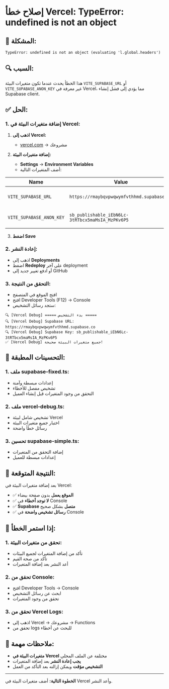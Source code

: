 # إصلاح خطأ Vercel: TypeError: undefined is not an object

## 🚨 المشكلة:
```
TypeError: undefined is not an object (evaluating 'l.global.headers')
```

## 🔍 السبب:
هذا الخطأ يحدث عندما تكون متغيرات البيئة `VITE_SUPABASE_URL` أو `VITE_SUPABASE_ANON_KEY` غير معرفة في Vercel، مما يؤدي إلى فشل إنشاء Supabase client.

## ✅ الحل:

### 1. إضافة متغيرات البيئة في Vercel:

1. **اذهب إلى Vercel:**
   - [vercel.com](https://vercel.com) → مشروعك

2. **إضافة متغيرات البيئة:**
   - **Settings** → **Environment Variables**
   - أضف المتغيرات التالية:

| Name | Value | Environment |
|------|-------|-------------|
| `VITE_SUPABASE_URL` | `https://rmaybqvpwqwymfvthhmd.supabase.co` | Production, Preview, Development |
| `VITE_SUPABASE_ANON_KEY` | `sb_publishable_iEbN6Lc-3tRTbcx5maMsIA_MzPKv6P5` | Production, Preview, Development |

3. **اضغط Save**

### 2. إعادة النشر:
- اذهب إلى **Deployments**
- اضغط **Redeploy** على آخر deployment
- أو ادفع تغيير جديد إلى GitHub

### 3. التحقق من النتيجة:
- افتح الموقع في المتصفح
- افتح Developer Tools (F12) → Console
- ستجد رسائل التشخيص:

```
🔍 [Vercel Debug] ===== بدء التشخيص =====
🔍 [Vercel Debug] Supabase URL: https://rmaybqvpwqwymfvthhmd.supabase.co
🔍 [Vercel Debug] Supabase Key: sb_publishable_iEbN6Lc-3tRTbcx5maMsIA_MzPKv6P5
✅ [Vercel Debug] جميع متغيرات البيئة صحيحة!
```

## 🔧 التحسينات المطبقة:

### 1. ملف supabase-fixed.ts:
- إعدادات مبسطة وآمنة
- تشخيص مفصل للأخطاء
- التحقق من وجود المتغيرات قبل إنشاء العميل

### 2. ملف vercel-debug.ts:
- تشخيص شامل لبيئة Vercel
- اختبار جميع متغيرات البيئة
- رسائل خطأ واضحة

### 3. تحسين supabase-simple.ts:
- إضافة التحقق من المتغيرات
- إعدادات مبسطة للعميل

## 🎯 النتيجة المتوقعة:

بعد إضافة متغيرات البيئة في Vercel:

- ✅ **الموقع يعمل** بدون صفحة بيضاء
- ✅ **لا توجد أخطاء** في Console
- ✅ **Supabase متصل** بشكل صحيح
- ✅ **رسائل تشخيص واضحة** في Console

## 🚨 إذا استمر الخطأ:

### 1. تحقق من متغيرات البيئة:
- تأكد من إضافة المتغيرات لجميع البيئات
- تأكد من صحة القيم
- أعد النشر بعد إضافة المتغيرات

### 2. تحقق من Console:
- افتح Developer Tools → Console
- ابحث عن رسائل التشخيص
- تحقق من وجود المتغيرات

### 3. تحقق من Vercel Logs:
- اذهب إلى Vercel → مشروعك → Functions
- تحقق من logs للبحث عن أخطاء

## 📝 ملاحظات مهمة:

- **متغيرات البيئة في Vercel** مختلفة عن الملف المحلي
- **يجب إعادة النشر** بعد إضافة المتغيرات
- **التشخيص مؤقت** ويمكن إزالته بعد التأكد من العمل

---

**الخطوة التالية:** أضف متغيرات البيئة في Vercel وأعد النشر.
